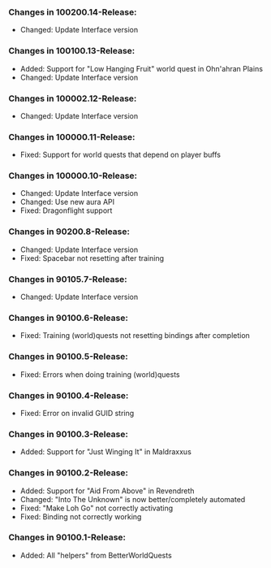 ### Changes in 100200.14-Release:

- Changed: Update Interface version

### Changes in 100100.13-Release:

- Added: Support for "Low Hanging Fruit" world quest in Ohn'ahran Plains
- Changed: Update Interface version

### Changes in 100002.12-Release:

- Changed: Update Interface version

### Changes in 100000.11-Release:

- Fixed: Support for world quests that depend on player buffs

### Changes in 100000.10-Release:

- Changed: Update Interface version
- Changed: Use new aura API
- Fixed: Dragonflight support

### Changes in 90200.8-Release:

- Changed: Update Interface version
- Fixed: Spacebar not resetting after training

### Changes in 90105.7-Release:

- Changed: Update Interface version

### Changes in 90100.6-Release:

- Fixed: Training (world)quests not resetting bindings after completion

### Changes in 90100.5-Release:

- Fixed: Errors when doing training (world)quests

### Changes in 90100.4-Release:

- Fixed: Error on invalid GUID string

### Changes in 90100.3-Release:

- Added: Support for "Just Winging It" in Maldraxxus

### Changes in 90100.2-Release:

- Added: Support for "Aid From Above" in Revendreth
- Changed: "Into The Unknown" is now better/completely automated
- Fixed: "Make Loh Go" not correctly activating
- Fixed: Binding not correctly working

### Changes in 90100.1-Release:

- Added: All "helpers" from BetterWorldQuests
